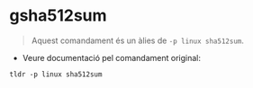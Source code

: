 # gsha512sum

> Aquest comandament és un àlies de `-p linux sha512sum`.

- Veure documentació pel comandament original:

`tldr -p linux sha512sum`
